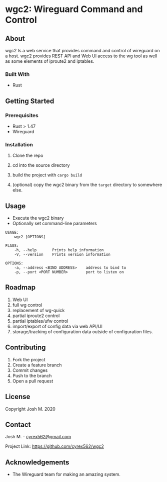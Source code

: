 # wgc2: Wireguard Command and Control

## About

wgc2 Is a web service that provides command and control of wireguard on a host. wgc2 provides REST API and Web UI access to the wg tool as well as some elements of iproute2 and iptables.

### Built With

* Rust

## Getting Started

### Prerequisites

* Rust > 1.47
* Wireguard

### Installation

1. Clone the repo

2. cd into the source directory

3. build the project with `cargo build`

4. (optional) copy the wgc2 binary from the `target` directory to somewhere else.

## Usage

* Execute the wgc2 binary
* Optionally set command-line parameters

```
USAGE:
    wgc2 [OPTIONS]

FLAGS:
    -h, --help       Prints help information
    -V, --version    Prints version information

OPTIONS:
    -a, --address <BIND ADDRESS>    address to bind to
    -p, --port <PORT NUMBER>        port to listen on
```

## Roadmap

1. Web UI
2. full wg control
3. replacement of wg-quick
4. partial iproute2 control
5. partial iptables/ufw control
6. import/export of config data via web API/UI
7. storage/tracking of configuration data outside of configuration files.

## Contributing

1. Fork the project
2. Create a feature branch
3. Commit changes
4. Push to the branch
5. Open a pull request

## License

Copyright Josh M. 2020

## Contact

Josh M. - cyrex562@gmail.com

Project Link: <https://github.com/cyrex562/wgc2>

## Acknowledgements

* The Wireguard team for making an amazing system.

